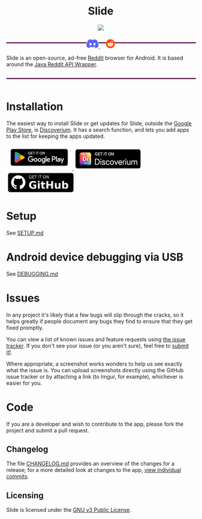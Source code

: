 <h1 align="center">Slide</h1>
<p align="center">
<img src="app/src/main/res/drawable/ic_launcher.png" width="180">
</p>

<hr style="display: inline-block; width: 100%; border: 1px dotted #ff00cc;">

<p align="center" style="margin-top: -2em;">
  <a href="https://discord.gg/vDuSpJEDrW">
    <picture>
      <source height="24px" media="(prefers-color-scheme: dark)" srcset="/assets/icons/Discord.png" />
      <img height="24px" src="/assets/icons/Discord.png" />
    </picture>
  </a>&nbsp;&nbsp;&nbsp;
  <a href="https://old.reddit.com/r/slidereddit/">
    <picture>
      <source height="24px" media="(prefers-color-scheme: dark)" srcset="/assets/icons/Reddit.png" />
      <img height="24px" src="/assets/icons/Reddit.png" />
    </picture>
  </a>
</p>

Slide is an open-source, ad-free [Reddit](https://www.reddit.com) browser for
Android. It is based around the
[Java Reddit API Wrapper](https://github.com/mattbdean/JRAW).

<hr style="display: inline-block; width: 100%; border: 1px dotted #ff00cc;">

# Installation
The easiest way to install Slide or get updates for Slide, outside the
[Google Play Store](https://play.google.com/store/apps/details?id=me.edgan.redditslide&hl=en_US),
is [Discoverium](https://github.com/cygnusx-1-org/Discoverium/). It has a search
function, and lets you add apps to the list for keeping the apps updated.
<p align="left">
    <a href="https://play.google.com/store/apps/details?id=me.edgan.redditslide">
      <picture>
        <source media="(prefers-color-scheme: dark)" srcset="assets/badges/googleplaystore.png" height="68">
        <img alt="Get it on the Google Play Store" src="assets/badges/googleplaystore.png" height="68">
      </picture>
    </a>
    <a href="https://github.com/cygnusx-1-org/Discoverium/releases/latest">
      <picture>
        <source media="(prefers-color-scheme: dark)" srcset="assets/badges/discoverium.png" height="60">
        <img alt="Get it on Discoverium" src="assets/badges/discoverium.png" height="60">
      </picture>
    </a>
  <a href="https://github.com/cygnusx-1-org/Slide/releases/latest">
    <picture>
      <source media="(prefers-color-scheme: dark)" srcset="assets/badges/github.png" height="60">
      <img alt="Get it on Github" src="assets/badges/github.png" height="60">
    </picture>
  </a>
</p>

# Setup
See [SETUP.md](/docs/SETUP.md)

# Android device debugging via USB
See [DEBUGGING.md](/docs/DEBUGGING.md)

# Issues
In any project it's likely that a few bugs will slip through the cracks, so it
helps greatly if people document any bugs they find to ensure that they get
fixed promptly.

You can view a list of known issues and feature requests using
[the issue tracker](https://github.com/edgan/Slide/issues).
If you don't see your issue (or you aren't sure), feel free to
[submit it!](https://github.com/edgan/Slide/issues/new).

Where appropriate, a screenshot works wonders to help us see exactly what the
issue is. You can upload screenshots directly using the GitHub issue tracker or
by attaching a link (to Imgur, for example), whichever is easier for you.

# Code
If you are a developer and wish to contribute to the app, please fork the
project and submit a pull request.

## Changelog
The file [CHANGELOG.md](CHANGELOG.md) provides an overview of the changes for a
release; for a more detailed look at changes to the app,
[view individual commits](https://github.com/edgan/Slide/commits/master).

## Licensing
Slide is licensed under the [GNU v3 Public License](LICENSE.txt).
